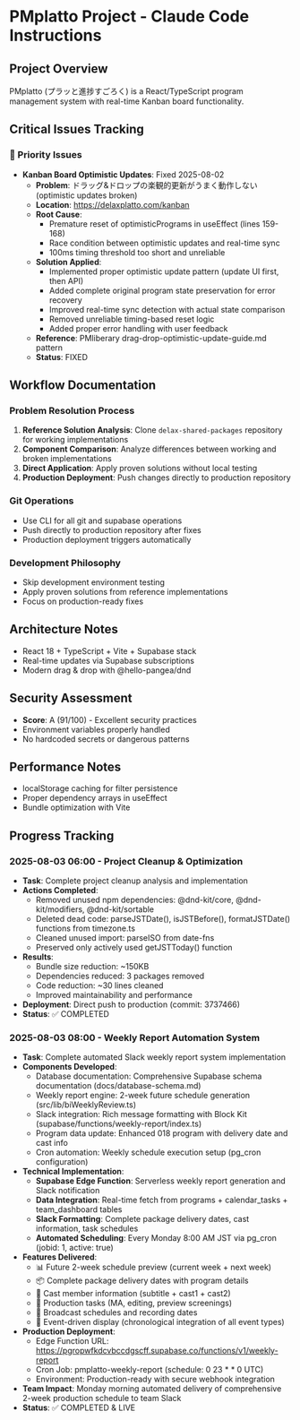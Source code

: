 # PMplatto Project - Claude Code Instructions

## Project Overview
PMplatto (プラッと進捗すごろく) is a React/TypeScript program management system with real-time Kanban board functionality.

## Critical Issues Tracking

### 🚨 Priority Issues
- **Kanban Board Optimistic Updates**: Fixed 2025-08-02
  - **Problem**: ドラッグ&ドロップの楽観的更新がうまく動作しない (optimistic updates broken)
  - **Location**: https://delaxplatto.com/kanban
  - **Root Cause**: 
    - Premature reset of optimisticPrograms in useEffect (lines 159-168)
    - Race condition between optimistic updates and real-time sync
    - 100ms timing threshold too short and unreliable
  - **Solution Applied**: 
    - Implemented proper optimistic update pattern (update UI first, then API)
    - Added complete original program state preservation for error recovery
    - Improved real-time sync detection with actual state comparison
    - Removed unreliable timing-based reset logic
    - Added proper error handling with user feedback
  - **Reference**: PMliberary drag-drop-optimistic-update-guide.md pattern
  - **Status**: FIXED

## Workflow Documentation

### Problem Resolution Process
1. **Reference Solution Analysis**: Clone `delax-shared-packages` repository for working implementations
2. **Component Comparison**: Analyze differences between working and broken implementations
3. **Direct Application**: Apply proven solutions without local testing
4. **Production Deployment**: Push changes directly to production repository

### Git Operations
- Use CLI for all git and supabase operations
- Push directly to production repository after fixes
- Production deployment triggers automatically

### Development Philosophy
- Skip development environment testing
- Apply proven solutions from reference implementations
- Focus on production-ready fixes

## Architecture Notes
- React 18 + TypeScript + Vite + Supabase stack
- Real-time updates via Supabase subscriptions
- Modern drag & drop with @hello-pangea/dnd

## Security Assessment
- **Score**: A (91/100) - Excellent security practices
- Environment variables properly handled
- No hardcoded secrets or dangerous patterns

## Performance Notes  
- localStorage caching for filter persistence
- Proper dependency arrays in useEffect
- Bundle optimization with Vite

## Progress Tracking

### 2025-08-03 06:00 - Project Cleanup & Optimization
- **Task**: Complete project cleanup analysis and implementation
- **Actions Completed**:
  - Removed unused npm dependencies: @dnd-kit/core, @dnd-kit/modifiers, @dnd-kit/sortable
  - Deleted dead code: parseJSTDate(), isJSTBefore(), formatJSTDate() functions from timezone.ts
  - Cleaned unused import: parseISO from date-fns
  - Preserved only actively used getJSTToday() function
- **Results**:
  - Bundle size reduction: ~150KB
  - Dependencies reduced: 3 packages removed
  - Code reduction: ~30 lines cleaned
  - Improved maintainability and performance
- **Deployment**: Direct push to production (commit: 3737466)
- **Status**: ✅ COMPLETED

### 2025-08-03 08:00 - Weekly Report Automation System
- **Task**: Complete automated Slack weekly report system implementation
- **Components Developed**:
  - Database documentation: Comprehensive Supabase schema documentation (docs/database-schema.md)
  - Weekly report engine: 2-week future schedule generation (src/lib/biWeeklyReview.ts)
  - Slack integration: Rich message formatting with Block Kit (supabase/functions/weekly-report/index.ts)
  - Program data update: Enhanced 018 program with delivery date and cast info
  - Cron automation: Weekly schedule execution setup (pg_cron configuration)
- **Technical Implementation**:
  - **Supabase Edge Function**: Serverless weekly report generation and Slack notification
  - **Data Integration**: Real-time fetch from programs + calendar_tasks + team_dashboard tables
  - **Slack Formatting**: Complete package delivery dates, cast information, task schedules
  - **Automated Scheduling**: Every Monday 8:00 AM JST via pg_cron (jobid: 1, active: true)
- **Features Delivered**:
  - 📊 Future 2-week schedule preview (current week + next week)
  - 📦 Complete package delivery dates with program details
  - 👥 Cast member information (subtitle + cast1 + cast2)
  - 📝 Production tasks (MA, editing, preview screenings)
  - 📢 Broadcast schedules and recording dates
  - 🔄 Event-driven display (chronological integration of all event types)
- **Production Deployment**:
  - Edge Function URL: https://pgropwfkdcvbccdgscff.supabase.co/functions/v1/weekly-report
  - Cron Job: pmplatto-weekly-report (schedule: 0 23 * * 0 UTC)
  - Environment: Production-ready with secure webhook integration
- **Team Impact**: Monday morning automated delivery of comprehensive 2-week production schedule to team Slack
- **Status**: ✅ COMPLETED & LIVE